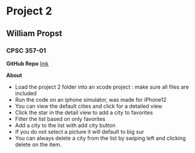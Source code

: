 # Project 2
## William Propst
### CPSC 357-01

**GitHub Repo**
[link](https://github.com/wspropst/Liam_Propst_Project2/tree/main/Project2)


**About**
- Load the project 2 folder into an xcode project 
: make sure all files are included
- Run the code on an iphone simulator, was made for iPhone12
- You can view the default cities and click for a detailed view
- Click the star in the detail view to add a city to favorites 
- Filter the list based on only favorites
- Add a city to the list with add city button
- If you do not select a picture it will default to big sur
- You can always delete a city from the list by swiping left and clicking delete on the item.
